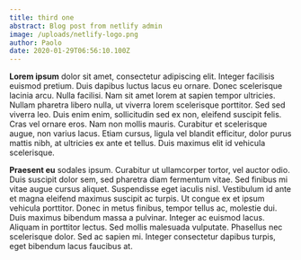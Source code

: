 ```yaml
---
title: third one
abstract: Blog post from netlify admin
image: /uploads/netlify-logo.png
author: Paolo
date: 2020-01-29T06:56:10.100Z
---
```

**Lorem ipsum** dolor sit amet, consectetur adipiscing elit. Integer facilisis euismod pretium. Duis dapibus luctus lacus eu ornare. Donec scelerisque lacinia arcu. Nulla facilisi. Nam sit amet lorem at sapien tempor ultricies. Nullam pharetra libero nulla, ut viverra lorem scelerisque porttitor. Sed sed viverra leo. Duis enim enim, sollicitudin sed ex non, eleifend suscipit felis. Cras vel ornare eros. Nam non mollis mauris. Curabitur et scelerisque augue, non varius lacus. Etiam cursus, ligula vel blandit efficitur, dolor purus mattis nibh, at ultricies ex ante et tellus. Duis maximus elit id vehicula scelerisque.

**Praesent eu** sodales ipsum. Curabitur ut ullamcorper tortor, vel auctor odio. Duis suscipit dolor sem, sed pharetra diam fermentum vitae. Sed finibus mi vitae augue cursus aliquet. Suspendisse eget iaculis nisl. Vestibulum id ante et magna eleifend maximus suscipit ac turpis. Ut congue ex et ipsum vehicula porttitor. Donec in metus finibus, tempor tellus ac, molestie dui. Duis maximus bibendum massa a pulvinar. Integer ac euismod lacus. Aliquam in porttitor lectus. Sed mollis malesuada vulputate. Phasellus nec scelerisque dolor. Sed ac sapien mi. Integer consectetur dapibus turpis, eget bibendum lacus faucibus at.
